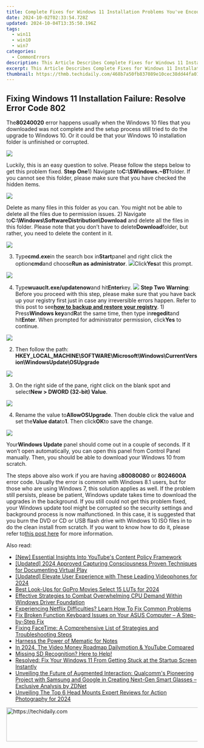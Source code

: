 ```yaml
---
title: Complete Fixes for Windows 11 Installation Problems You've Encountered
date: 2024-10-02T02:33:54.728Z
updated: 2024-10-04T13:35:50.196Z
tags:
  - win11
  - win10
  - win7
categories:
  - CommonErrors
description: This Article Describes Complete Fixes for Windows 11 Installation Problems You've Encountered
excerpt: This Article Describes Complete Fixes for Windows 11 Installation Problems You've Encountered
thumbnail: https://thmb.techidaily.com/468b7a50fb837089e10cec38dd44fa01aaab4078b704b313fd2f69558ac117bb.png
---
```


## Fixing Windows 11 Installation Failure: Resolve Error Code 802 #

The**80240020** error happens usually when the Windows 10 files that you downloaded was not complete and the setup process still tried to do the upgrade to Windows 10\. Or it could be that your Windows 10 installation folder is unfinished or corrupted.

![](https://images.drivereasy.com/wp-content/uploads/2016/08/error-code-80240020.jpg)

Luckily, this is an easy question to solve. Please follow the steps below to get this problem fixed. **Step One**1) Navigate to**C:\\$Windows.\~BT**folder. If you cannot see this folder, please make sure that you have checked the hidden items.

![](https://images.drivereasy.com/wp-content/uploads/2016/08/windows-bt-600x427.jpg)

Delete as many files in this folder as you can. You might not be able to delete all the files due to permission issues. 2) Navigate to**C:\\Windows\\SoftwareDistribution\\Download** and delete all the files in this folder. Please note that you don’t have to delete**Download**folder, but rather, you need to delete the content in it.

![](https://images.drivereasy.com/wp-content/uploads/2016/08/softwaredistributiondownload.jpg)

3) Type**cmd.exe**in the search box in**Start**panel and right click the option**cmd**and choose**Run as administrator**. ![](https://images.drivereasy.com/wp-content/uploads/2016/08/run-as-administrator.jpg)Click**Yes**at this prompt.

![](https://images.drivereasy.com/wp-content/uploads/2016/08/uac-command-processor.jpg)

4) Type**wuauclt.exe/updatenow**and hit**Enter**key. ![](https://images.drivereasy.com/wp-content/uploads/2016/08/img_57b5394edbd33.png) **Step Two** **Warning**: Before you proceed with this step, please make sure that you have back up your registry first just in case any irreversible errors happen. Refer to this post to see[**how to backup and restore your registry**](https://tools.techidaily.com/drivereasy/download/). 1) Press**Windows key**and**R**at the same time, then type in**regedit**and hit**Enter**. When prompted for administrator permission, click**Yes** to continue.

![](https://images.drivereasy.com/wp-content/uploads/2016/10/regedit.png)

2) Then follow the path:   **HKEY\_LOCAL\_MACHINE\\SOFTWARE\\Microsoft\\Windows\\CurrentVersion\\WindowsUpdate\\OSUpgrade**

![](https://images.drivereasy.com/wp-content/uploads/2016/10/hkey_local_machinesoftwaremicrosoftwindowscurrentversionwindowsupdateosupgrade-600x394.jpg)

3) On the right side of the pane, right click on the blank spot and select**New > DWORD (32-bit) Value**.

![](https://images.drivereasy.com/wp-content/uploads/2016/10/new-dword-32-bit-value-600x396.jpg)

4) Rename the value to**AllowOSUpgrade**. Then double click the value and set the**Value data**to**1**. Then click**OK**to save the change.

![](https://images.drivereasy.com/wp-content/uploads/2016/10/img_58140207aba43-600x394.jpg)

 Your**Windows Update** panel should come out in a couple of seconds. If it won’t open automatically, you can open this panel from Control Panel manually. Then, you should be able to download your Windows 10 from scratch.

The steps above also work if you are having a**80080080** or **8024600A**  error code. Usually the error is common with Windows 8.1 users, but for those who are using Windows 7, this solution applies as well. If the problem still persists, please be patient, Windows update takes time to download the upgrades in the background. If you still could not get this problem fixed, your Windows update tool might be corrupted so the security settings and background process is now malfunctioned. In this case, it is suggested that you burn the DVD or CD or USB flash drive with Windows 10 ISO files in to do the clean install from scratch. If you want to know how to do it, please refer to[this post here](https://tools.techidaily.com/drivereasy/download/) for more information.

<ins class="adsbygoogle"
     style="display:block"
     data-ad-format="autorelaxed"
     data-ad-client="ca-pub-7571918770474297"
     data-ad-slot="1223367746"></ins>

<ins class="adsbygoogle"
     style="display:block"
     data-ad-client="ca-pub-7571918770474297"
     data-ad-slot="8358498916"
     data-ad-format="auto"
     data-full-width-responsive="true"></ins>

<span class="atpl-alsoreadstyle">Also read:</span>
<div><ul>
<li><a href="https://youtube-clips.techidaily.com/new-essential-insights-into-youtubes-content-policy-framework/"><u>[New] Essential Insights Into YouTube's Content Policy Framework</u></a></li>
<li><a href="https://on-screen-recording.techidaily.com/updated-2024-approved-capturing-consciousness-proven-techniques-for-documenting-virtual-play/"><u>[Updated] 2024 Approved Capturing Consciousness Proven Techniques for Documenting Virtual Play</u></a></li>
<li><a href="https://fox-helps.techidaily.com/updated-elevate-user-experience-with-these-leading-videophones-for-2024/"><u>[Updated] Elevate User Experience with These Leading Videophones for 2024</u></a></li>
<li><a href="https://extra-hints.techidaily.com/best-look-ups-for-gopro-movies-select-15-luts-for-2024/"><u>Best Look-Ups for GoPro Movies Select 15 LUTs for 2024</u></a></li>
<li><a href="https://win-howtos.techidaily.com/effective-strategies-to-combat-overwhelming-cpu-demand-within-windows-driver-foundation/"><u>Effective Strategies to Combat Overwhelming CPU Demand Within Windows Driver Foundation</u></a></li>
<li><a href="https://win-howtos.techidaily.com/experiencing-netflix-difficulties-learn-how-to-fix-common-problems/"><u>Experiencing Netflix Difficulties? Learn How To Fix Common Problems</u></a></li>
<li><a href="https://win-howtos.techidaily.com/fix-broken-function-keyboard-issues-on-your-asus-computer-a-step-by-step-fix/"><u>Fix Broken Function Keyboard Issues on Your ASUS Computer – A Step-by-Step Fix</u></a></li>
<li><a href="https://fox-that.techidaily.com/fixing-facetime-a-comprehensive-list-of-strategies-and-troubleshooting-steps/"><u>Fixing FaceTime: A Comprehensive List of Strategies and Troubleshooting Steps</u></a></li>
<li><a href="https://extra-lessons.techidaily.com/harness-the-power-of-mematic-for-notes/"><u>Harness the Power of Mematic for Notes</u></a></li>
<li><a href="https://youtube-sure.techidaily.com/24-the-video-money-roadmap-dailymotion-and-youtube-compared/"><u>In 2024, The Video Money Roadmap Dailymotion & YouTube Compared</u></a></li>
<li><a href="https://win-howtos.techidaily.com/missing-sd-recognition-here-to-help/"><u>Missing SD Recognition? Here to Help!</u></a></li>
<li><a href="https://win-howtos.techidaily.com/resolved-fix-your-windows-11-from-getting-stuck-at-the-startup-screen-instantly/"><u>Resolved: Fix Your Windows 11 From Getting Stuck at the Startup Screen Instantly</u></a></li>
<li><a href="https://tech-renaissance.techidaily.com/unveiling-the-future-of-augmented-interaction-qualcomms-pioneering-project-with-samsung-and-google-in-creating-next-gen-smart-glasses-exclusive-analysis-by-5/"><u>Unveiling the Future of Augmented Interaction: Qualcomm's Pioneering Project with Samsung and Google in Creating Next-Gen Smart Glasses – Exclusive Analysis by ZDNet</u></a></li>
<li><a href="https://some-approaches.techidaily.com/unveiling-the-top-6-head-mounts-expert-reviews-for-action-photography-for-2024/"><u>Unveiling The Top 6 Head Mounts Expert Reviews for Action Photography for 2024</u></a></li>
</ul></div>

<!-- affiliate ads begin -->
<a href="https://ephamedtechinc.pxf.io/c/5597632/2123512/26400" target="_top" id="2123512">
  <img src="//a.impactradius-go.com/display-ad/26400-2123512" border="0" alt="https://techidaily.com" width="728" height="90"/>
</a>
<img height="0" width="0" src="https://ephamedtechinc.pxf.io/i/5597632/2123512/26400" style="position:absolute;visibility:hidden;" border="0" />
<!-- affiliate ads end -->

